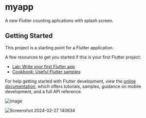 # myapp

A new Flutter counting  aplications with splash screen.
## Getting Started

This project is a starting point for a Flutter application.

A few resources to get you started if this is your first Flutter project:

- [Lab: Write your first Flutter app](https://docs.flutter.dev/get-started/codelab)
- [Cookbook: Useful Flutter samples](https://docs.flutter.dev/cookbook)

For help getting started with Flutter development, view the
[online documentation](https://docs.flutter.dev/), which offers tutorials,
samples, guidance on mobile development, and a full API reference. 

![image](https://github.com/Prapttiii/Pradakshina_app/assets/135734478/3aeb0773-ef56-4ae8-a19b-9f044e6b95ab) 

![Screenshot 2024-02-27 140634](https://github.com/Prapttiii/Pradakshina_app/assets/135734478/5ff50bd6-070c-48e3-b1a2-e8ac3bb91ba1)




